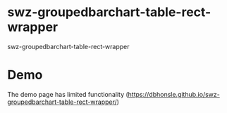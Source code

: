 # swz-groupedbarchart-table-rect-wrapper
swz-groupedbarchart-table-rect-wrapper
# Demo
The demo page has limited functionality
(https://dbhonsle.github.io/swz-groupedbarchart-table-rect-wrapper/)

